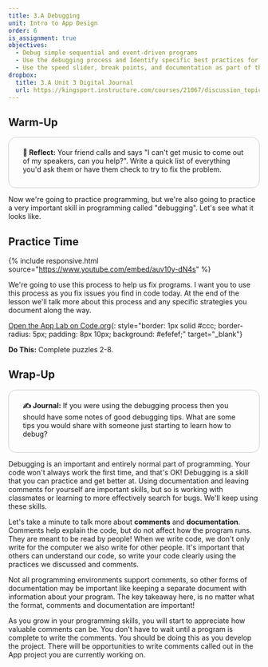 ```yaml
---
title: 3.A Debugging
unit: Intro to App Design
order: 6
is_assignment: true
objectives:
  - Debug simple sequential and event-driven programs
  - Use the debugging process and Identify specific best practices for debugging programs
  - Use the speed slider, break points, and documentation as part of the debugging process
dropbox:
  title: 3.A Unit 3 Digital Journal
  url: https://kingsport.instructure.com/courses/21067/discussion_topics/35279
---
```


## Warm-Up

<div class="text-xl" style="border: 1px solid #ccc; border-radius: 15px; padding: 0.5em 2em 1em 2em;">
  <p><strong>🤔 Reflect:</strong> Your friend calls and says "I can't get music to come out of my speakers, can you help?". Write a quick list of everything you'd ask them or have them check to try to fix the problem.</p>
</div>

Now we're going to practice programming, but we're also going to practice a very important skill in programming called "debugging". Let's see what it looks like.

## Practice Time

{% include responsive.html source="https://www.youtube.com/embed/auv10y-dN4s" %}

We're going to use this process to help us fix programs. I want you to use this process as you fix issues you find in code today. At the end of the lesson we'll talk more about this process and any specific strategies you document along the way.

[Open the App Lab on Code.org](https://studio.code.org/s/csp3-2020/stage/7/puzzle/2){: style="border: 1px solid #ccc; border-radius: 5px; padding: 8px 10px; background: #efefef;" target="\_blank"}

**Do This:** Complete puzzles 2-8.

## Wrap-Up

<div class="text-xl" style="border: 1px solid #ccc; border-radius: 15px; padding: 0.5em 2em 1em 2em;">
  <p><strong>✍️ Journal:</strong> If you were using the debugging process then you should have some notes of good debugging tips. What are some tips you would share with someone just starting to learn how to debug?</p>
</div>

Debugging is an important and entirely normal part of programming. Your code won't always work the first time, and that's OK! Debugging is a skill that you can practice and get better at. Using documentation and leaving comments for yourself are important skills, but so is working with classmates or learning to more effectively search for bugs. We'll keep using these skills.

Let's take a minute to talk more about **comments** and **documentation**. Comments help explain the code, but do not affect how the program runs. They are meant to be read by people! When we write code, we don't only write for the computer we also write for other people. It's important that others can understand our code, so write your code clearly using the practices we discussed and comments.

Not all programming environments support comments, so other forms of documentation may be important like keeping a separate document with information about your program. The key takeaway here, is no matter what the format, comments and documentation are important!

As you grow in your programming skills, you will start to appreciate how valuable comments can be. You don't have to wait until a program is complete to write the comments. You should be doing this as you develop the project. There will be opportunities to write comments called out in the App project you are currently working on.
